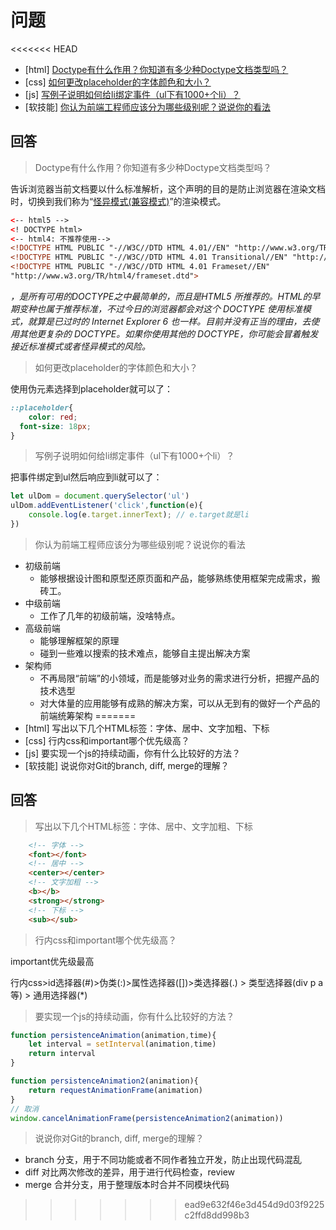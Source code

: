 # 问题

<<<<<<< HEAD
- [html] [Doctype有什么作用？你知道有多少种Doctype文档类型吗？](https://github.com/haizlin/fe-interview/issues/967)
- [css] [如何更改placeholder的字体颜色和大小？](https://github.com/haizlin/fe-interview/issues/968)
- [js] [写例子说明如何给li绑定事件（ul下有1000+个li）？](https://github.com/haizlin/fe-interview/issues/969)
- [软技能] [你认为前端工程师应该分为哪些级别呢？说说你的看法](https://github.com/haizlin/fe-interview/issues/970)

## 回答

> Doctype有什么作用？你知道有多少种Doctype文档类型吗？

告诉浏览器当前文档要以什么标准解析，这个声明的目的是防止浏览器在渲染文档时，切换到我们称为“[怪异模式(兼容模式)](https://developer.mozilla.org/zh-CN/docs/Web/HTML/Quirks_Mode_and_Standards_Mode)”的渲染模式。

```html
<-- html5 -->
<! DOCTYPE html> 
<-- html4: 不推荐使用-->
<!DOCTYPE HTML PUBLIC "-//W3C//DTD HTML 4.01//EN" "http://www.w3.org/TR/html4/strict.dtd">
<!DOCTYPE HTML PUBLIC "-//W3C//DTD HTML 4.01 Transitional//EN" "http://www.w3.org/TR/html4/loose.dtd">
<!DOCTYPE HTML PUBLIC "-//W3C//DTD HTML 4.01 Frameset//EN" 
"http://www.w3.org/TR/html4/frameset.dtd">
```

*<!DOCTYPE html>，是所有可用的DOCTYPE之中最简单的，而且是HTML5 所推荐的。HTML的早期变种也属于推荐标准，不过今日的浏览器都会对这个 DOCTYPE 使用标准模式，就算是已过时的 Internet Explorer 6 也一样。目前并没有正当的理由，去使用其他更复杂的 DOCTYPE。如果你使用其他的 DOCTYPE，你可能会冒着触发接近标准模式或者怪异模式的风险。*

> 如何更改placeholder的字体颜色和大小？

使用伪元素选择到placeholder就可以了：

```css
::placeholder{
	color: red;
  font-size: 18px;
}
```

> 写例子说明如何给li绑定事件（ul下有1000+个li）？

把事件绑定到ul然后响应到li就可以了：

```javascript
let ulDom = document.querySelector('ul')
ulDom.addEventListener('click',function(e){
    console.log(e.target.innerText); // e.target就是li
})
```

> 你认为前端工程师应该分为哪些级别呢？说说你的看法

+ 初级前端
  + 能够根据设计图和原型还原页面和产品，能够熟练使用框架完成需求，搬砖工。
+ 中级前端
  + 工作了几年的初级前端，没啥特点。
+ 高级前端
  + 能够理解框架的原理
  + 碰到一些难以搜索的技术难点，能够自主提出解决方案
+ 架构师
  + 不再局限“前端”的小领域，而是能够对业务的需求进行分析，把握产品的技术选型
  + 对大体量的应用能够有成熟的解决方案，可以从无到有的做好一个产品的前端统筹架构
=======
+ [html] 写出以下几个HTML标签：字体、居中、文字加粗、下标
+ [css] 行内css和important哪个优先级高？
+ [js] 要实现一个js的持续动画，你有什么比较好的方法？
+ [软技能] 说说你对Git的branch, diff, merge的理解？

## 回答

> 写出以下几个HTML标签：字体、居中、文字加粗、下标

```html
    <!-- 字体 -->
    <font></font>
    <!-- 居中 -->
    <center></center>
    <!-- 文字加粗 -->
    <b></b>
    <strong></strong>
    <!-- 下标 -->
    <sub></sub>
```

> 行内css和important哪个优先级高？

important优先级最高

行内css>id选择器(#)>伪类(:)>属性选择器([])>类选择器(.) > 类型选择器(div p a等) > 通用选择器(*)

> 要实现一个js的持续动画，你有什么比较好的方法？

```javascript
function persistenceAnimation(animation,time){
    let interval = setInterval(animation,time)
    return interval
}

function persistenceAnimation2(animation){
    return requestAnimationFrame(animation)
}
// 取消
window.cancelAnimationFrame(persistenceAnimation2(animation))
```

> 说说你对Git的branch, diff, merge的理解？

+ branch 分支，用于不同功能或者不同作者独立开发，防止出现代码混乱
+ diff 对比两次修改的差异，用于进行代码检查，review
+ merge 合并分支，用于整理版本时合并不同模块代码
>>>>>>> ead9e632f46e3d454d9d03f9225c2ffd8dd998b3
